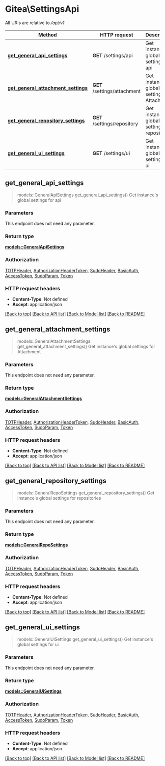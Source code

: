 # Gitea\SettingsApi

All URIs are relative to */api/v1*

Method | HTTP request | Description
------------- | ------------- | -------------
[**get_general_api_settings**](SettingsApi.md#get_general_api_settings) | **GET** /settings/api | Get instance's global settings for api
[**get_general_attachment_settings**](SettingsApi.md#get_general_attachment_settings) | **GET** /settings/attachment | Get instance's global settings for Attachment
[**get_general_repository_settings**](SettingsApi.md#get_general_repository_settings) | **GET** /settings/repository | Get instance's global settings for repositories
[**get_general_ui_settings**](SettingsApi.md#get_general_ui_settings) | **GET** /settings/ui | Get instance's global settings for ui



## get_general_api_settings

> models::GeneralApiSettings get_general_api_settings()
Get instance's global settings for api

### Parameters

This endpoint does not need any parameter.

### Return type

[**models::GeneralApiSettings**](GeneralAPISettings.md)

### Authorization

[TOTPHeader](../README.md#TOTPHeader), [AuthorizationHeaderToken](../README.md#AuthorizationHeaderToken), [SudoHeader](../README.md#SudoHeader), [BasicAuth](../README.md#BasicAuth), [AccessToken](../README.md#AccessToken), [SudoParam](../README.md#SudoParam), [Token](../README.md#Token)

### HTTP request headers

- **Content-Type**: Not defined
- **Accept**: application/json

[[Back to top]](#) [[Back to API list]](../README.md#documentation-for-api-endpoints) [[Back to Model list]](../README.md#documentation-for-models) [[Back to README]](../README.md)


## get_general_attachment_settings

> models::GeneralAttachmentSettings get_general_attachment_settings()
Get instance's global settings for Attachment

### Parameters

This endpoint does not need any parameter.

### Return type

[**models::GeneralAttachmentSettings**](GeneralAttachmentSettings.md)

### Authorization

[TOTPHeader](../README.md#TOTPHeader), [AuthorizationHeaderToken](../README.md#AuthorizationHeaderToken), [SudoHeader](../README.md#SudoHeader), [BasicAuth](../README.md#BasicAuth), [AccessToken](../README.md#AccessToken), [SudoParam](../README.md#SudoParam), [Token](../README.md#Token)

### HTTP request headers

- **Content-Type**: Not defined
- **Accept**: application/json

[[Back to top]](#) [[Back to API list]](../README.md#documentation-for-api-endpoints) [[Back to Model list]](../README.md#documentation-for-models) [[Back to README]](../README.md)


## get_general_repository_settings

> models::GeneralRepoSettings get_general_repository_settings()
Get instance's global settings for repositories

### Parameters

This endpoint does not need any parameter.

### Return type

[**models::GeneralRepoSettings**](GeneralRepoSettings.md)

### Authorization

[TOTPHeader](../README.md#TOTPHeader), [AuthorizationHeaderToken](../README.md#AuthorizationHeaderToken), [SudoHeader](../README.md#SudoHeader), [BasicAuth](../README.md#BasicAuth), [AccessToken](../README.md#AccessToken), [SudoParam](../README.md#SudoParam), [Token](../README.md#Token)

### HTTP request headers

- **Content-Type**: Not defined
- **Accept**: application/json

[[Back to top]](#) [[Back to API list]](../README.md#documentation-for-api-endpoints) [[Back to Model list]](../README.md#documentation-for-models) [[Back to README]](../README.md)


## get_general_ui_settings

> models::GeneralUiSettings get_general_ui_settings()
Get instance's global settings for ui

### Parameters

This endpoint does not need any parameter.

### Return type

[**models::GeneralUiSettings**](GeneralUISettings.md)

### Authorization

[TOTPHeader](../README.md#TOTPHeader), [AuthorizationHeaderToken](../README.md#AuthorizationHeaderToken), [SudoHeader](../README.md#SudoHeader), [BasicAuth](../README.md#BasicAuth), [AccessToken](../README.md#AccessToken), [SudoParam](../README.md#SudoParam), [Token](../README.md#Token)

### HTTP request headers

- **Content-Type**: Not defined
- **Accept**: application/json

[[Back to top]](#) [[Back to API list]](../README.md#documentation-for-api-endpoints) [[Back to Model list]](../README.md#documentation-for-models) [[Back to README]](../README.md)

